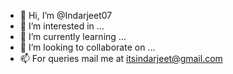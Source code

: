 - 👋 Hi, I’m @Indarjeet07
- 👀 I’m interested in ...
- 🌱 I’m currently learning ...
- 💞️ I’m looking to collaborate on ...
- 📫 For queries mail me at
     itsindarjeet@gmail.com

<!---
Indarjeet07/Indarjeet07 is a ✨ special ✨ repository because its `README.md` (this file) appears on your GitHub profile.
You can click the Preview link to take a look at your changes.
--->
